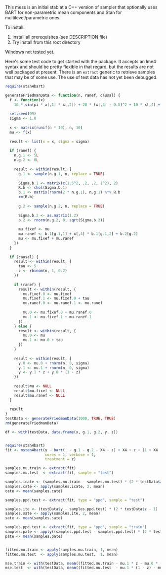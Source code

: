 This mess is an initial stab at a C++ version of sampler that optionally uses BART for non-parametric mean components and Stan for multilevel/parametric ones.

To install:
  1. Install all prerequisites (see DESCRIPTION file)
  2. Try install from this root directory

Windows not tested yet.

Here's some test code to get started with the package. It accepts an lme4 syntax and should be pretty flexible in that regard, but the results are not well packaged at present. There is an `extract` generic to retrieve samples that may be of some use. The use of test data has not yet been debugged.

```R
require(stan4bart)

generateFriedmanData <- function(n, ranef, causal) {
  f <- function(x)
    10 * sin(pi * x[,1] * x[,2]) + 20 * (x[,3] - 0.5)^2 + 10 * x[,4] + 5 * x[,5]
  
  set.seed(99)
  sigma <- 1.0
  
  x <- matrix(runif(n * 10), n, 10)
  mu <- f(x)
  
  result <- list(x = x, sigma = sigma)
  
  if (ranef) {
    n.g.1 <- 5L
    n.g.2 <- 8L
    
    result <- within(result, {
      g.1 <- sample(n.g.1, n, replace = TRUE)
      
      Sigma.b.1 <- matrix(c(1.5^2, .2, .2, 1^2), 2)
      R.b <- chol(Sigma.b.1)
      b.1 <- matrix(rnorm(2 * n.g.1), n.g.1) %*% R.b
      rm(R.b)
      
      g.2 <- sample(n.g.2, n, replace = TRUE)
      
      Sigma.b.2 <- as.matrix(1.2)
      b.2 <- rnorm(n.g.2, 0, sqrt(Sigma.b.2))
      
      mu.fixef <- mu
      mu.ranef <- b.1[g.1,1] + x[,4] * b.1[g.1,2] + b.2[g.2]
      mu <- mu.fixef + mu.ranef
    })
  }
  
  if (causal) {
    result <- within(result, {
      tau <- 5
      z <- rbinom(n, 1, 0.2)
    })
    
    if (ranef) {
      result <- within(result, {
        mu.fixef.0 <- mu.fixef
        mu.fixef.1 <- mu.fixef.0 + tau
        mu.ranef.0 <- mu.ranef.1 <- mu.ranef
        
        mu.0 <- mu.fixef.0 + mu.ranef.0
        mu.1 <- mu.fixef.1 + mu.ranef.1
      })
    } else {
      result <- within(result, {
        mu.0 <- mu
        mu.1 <- mu.0 + tau
      })
    }
    
    result <- within(result, {
      y.0 <- mu.0 + rnorm(n, 0, sigma)
      y.1 <- mu.1 + rnorm(n, 0, sigma)
      y <- y.1 * z + y.0 * (1 - z)
    })
    
    result$mu <- NULL
    result$mu.fixef <- NULL
    result$mu.ranef <- NULL
  }
  
  result
}
testData <- generateFriedmanData(1000, TRUE, TRUE)
rm(generateFriedmanData)

df <- with(testData, data.frame(x, g.1, g.2, y, z))


require(stan4bart)
fit <- mstan4bart(y ~ bart(. - g.1 - g.2 - X4 - z) + X4 + z + (1 + X4 | g.1) + (1 | g.2), df,
                  cores = 1, verbose = 1,
                  treatment = z)

samples.mu.train <- extract(fit)
samples.mu.test  <- extract(fit, sample = "test")

samples.icate <- (samples.mu.train - samples.mu.test) * (2 * testData$z - 1)
samples.cate <- apply(samples.icate, 2, mean)
cate <- mean(samples.cate)

samples.ppd.test <- extract(fit, type = "ppd", sample = "test")

samples.ite <- (testData$y - samples.ppd.test) * (2 * testData$z - 1)
samples.sate <- apply(samples.ite, 2, mean)
sate <- mean(samples.sate)

samples.ppd.test <- extract(fit, type = "ppd", sample = "train")
samples.pate <- apply((samples.ppd.test - samples.ppd.test) * (2 * testData$z - 1), 2, mean)
pate <- mean(samples.pate)


fitted.mu.train <- apply(samples.mu.train, 1, mean)
fitted.mu.test  <- apply(samples.mu.test,  1, mean)

mse.train <- with(testData, mean((fitted.mu.train - mu.1 * z - mu.0 * (1 - z))^2))
mse.test  <- with(testData, mean((fitted.mu.test  - mu.1 * (1 - z) - mu.0 * z)^2))

```
